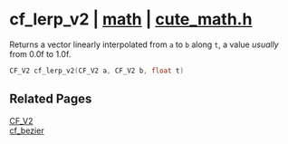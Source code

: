 # cf_lerp_v2 | [math](https://github.com/RandyGaul/cute_framework/blob/master/docs/math/README.md) | [cute_math.h](https://github.com/RandyGaul/cute_framework/blob/master/include/cute_math.h)

Returns a vector linearly interpolated from `a` to `b` along `t`, a value _usually_ from 0.0f to 1.0f.

```cpp
CF_V2 cf_lerp_v2(CF_V2 a, CF_V2 b, float t)
```

## Related Pages

[CF_V2](https://github.com/RandyGaul/cute_framework/blob/master/docs/math/cf_v2.md)  
[cf_bezier](https://github.com/RandyGaul/cute_framework/blob/master/docs/math/cf_bezier.md)  
